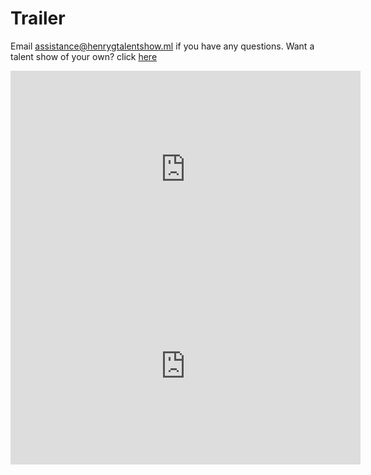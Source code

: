 # Trailer
Email assistance@henrygtalentshow.ml if you have any questions. Want a talent show of your own? click [here](https://henrygtalentshows.ml/host)

<iframe width="560" height="315" src="https://streamable.com/qgxcsq" title="YouTube video player" frameborder="0" allow="accelerometer; autoplay; clipboard-write; encrypted-media; gyroscope; picture-in-picture" allowfullscreen></iframe>
<iframe width="560" height="315" src="https://www.surveymonkey.co.uk/r/6F6GMWN" title="YouTube video player" frameborder="0" allow="accelerometer; autoplay; clipboard-write; encrypted-media; gyroscope; picture-in-picture" allowfullscreen></iframe>
